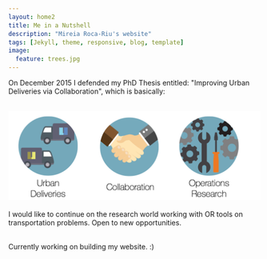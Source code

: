 ```yaml
---
layout: home2
title: Me in a Nutshell
description: "Mireia Roca-Riu's website"
tags: [Jekyll, theme, responsive, blog, template]
image:
  feature: trees.jpg
---
```


On December 2015 I defended my PhD Thesis entitled: "Improving Urban Deliveries via Collaboration", which is basically:<br/>
<br/>


![alt text](/images/Tesis.png "Scheme Thesis") <br/>
<br/>
I would like to continue on the research world working with OR tools on transportation problems. Open to new opportunities.<br/>
<br/>

Currently working on building my website. :)

